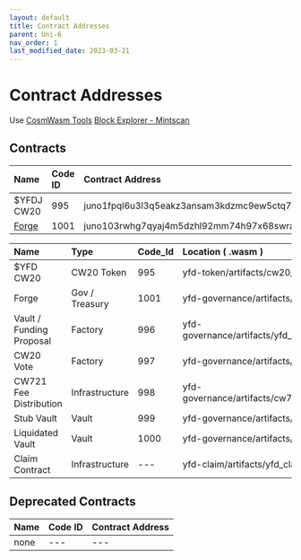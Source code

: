 ```yaml
---
layout: default
title: Contract Addresses
parent: Uni-6
nav_order: 1
last_modified_date: 2023-03-21
---
```


# Contract Addresses

Use [CosmWasm Tools](https://cosmwasm.tools/)
[Block Explorer - Mintscan](https://testnet.mintscan.io/juno-testnet)

## Contracts

| Name      | Code ID | Contract Address |
|:----------|:--------|:------------------------------------------------------------------|
| $YFDJ CW20 |  995   | juno1fpql6u3l3q5eakz3ansam3kdzmc9ew5ctq75mwdmwf4qh84svevqamlket  |
| [Forge](https://testnet.mintscan.io/)     | 1001    | juno103rwhg7qyaj4m5dzhl92mm74h97x68swraxcsp9aehex38v0zwjqhtdl4q  |

| Name                     |    Type         | Code_Id | Location ( .wasm ) |
|:-------------------------|:----------------|:--------|:-----------------------------------------------|
| $YFD CW20              | CW20 Token      |   995  | yfd-token/artifacts/cw20_base                  |
| Forge                    | Gov / Treasury  |   1001  | yfd-governance/artifacts/forge_contract        |
| Vault / Funding Proposal | Factory         |   996  | yfd-governance/artifacts/yfd_proposal_contract |
| CW20 Vote                | Factory         |   997  | yfd-governance/artifacts/cw20_vote             |
| CW721 Fee Distribution   | Infrastructure  |   998  | yfd-governance/artifacts/cw721_fee_distribution|
| Stub Vault               | Vault           |   999  | yfd-governance/artifacts/stub_vault            |
| Liquidated Vault         | Vault           |   1000  | yfd-governance/artifacts/liquidated_vault      |
| Claim Contract           | Infrastructure  |   ---  | yfd-claim/artifacts/yfd_claim                  |


## Deprecated Contracts

| Name      | Code ID | Contract Address |
|:----------|:--------|:------------------------------------------------------------------|
|  none | --- | --- |
